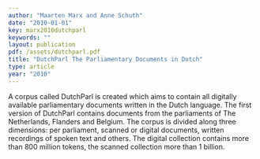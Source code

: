 ```yaml
---
author: "Maarten Marx and Anne Schuth"
date: "2010-01-01"
key: marx2010dutchparl
keywords: ""
layout: publication
pdf: /assets/dutchparl.pdf
title: "DutchParl The Parliamentary Documents in Dutch"
type: article
year: "2010"
---
```


A corpus called DutchParl is created which aims to contain all digitally available parliamentary documents written in the Dutch language. The first version of DutchParl contains documents from the parliaments of The Netherlands, Flanders and Belgium. The corpus is divided along three dimensions: per parliament, scanned or digital documents, written recordings of spoken text and others. The digital collection contains more than 800 million tokens, the scanned collection more than 1 billion.

